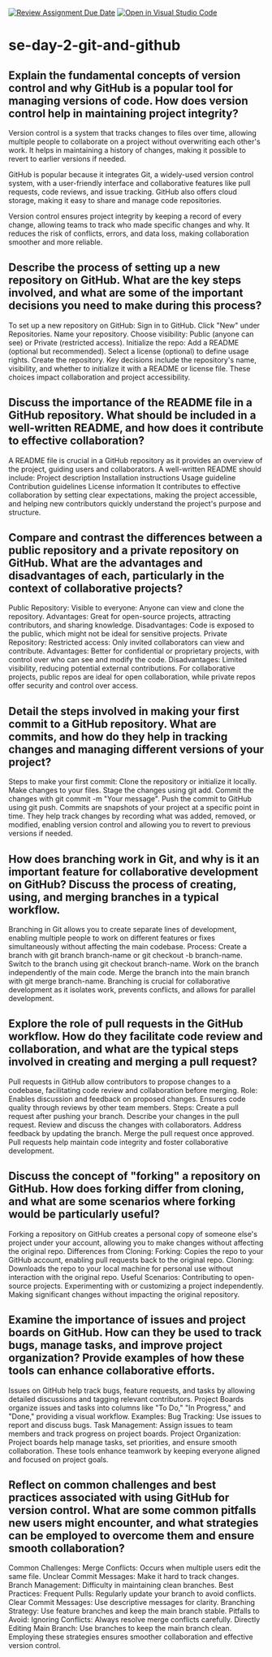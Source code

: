 [![Review Assignment Due Date](https://classroom.github.com/assets/deadline-readme-button-22041afd0340ce965d47ae6ef1cefeee28c7c493a6346c4f15d667ab976d596c.svg)](https://classroom.github.com/a/8wgCKhpZ)
[![Open in Visual Studio Code](https://classroom.github.com/assets/open-in-vscode-2e0aaae1b6195c2367325f4f02e2d04e9abb55f0b24a779b69b11b9e10269abc.svg)](https://classroom.github.com/online_ide?assignment_repo_id=15619595&assignment_repo_type=AssignmentRepo)
# se-day-2-git-and-github
## Explain the fundamental concepts of version control and why GitHub is a popular tool for managing versions of code. How does version control help in maintaining project integrity?
Version control is a system that tracks changes to files over time, allowing multiple people to collaborate on a project without overwriting each other's work. It helps in maintaining a history of changes, making it possible to revert to earlier versions if needed.

GitHub is popular because it integrates Git, a widely-used version control system, with a user-friendly interface and collaborative features like pull requests, code reviews, and issue tracking. GitHub also offers cloud storage, making it easy to share and manage code repositories.

Version control ensures project integrity by keeping a record of every change, allowing teams to track who made specific changes and why. It reduces the risk of conflicts, errors, and data loss, making collaboration smoother and more reliable.
## Describe the process of setting up a new repository on GitHub. What are the key steps involved, and what are some of the important decisions you need to make during this process?
To set up a new repository on GitHub:
Sign in to GitHub.
Click "New" under Repositories.
Name your repository.
Choose visibility: Public (anyone can see) or Private (restricted access).
Initialize the repo: Add a README (optional but recommended).
Select a license (optional) to define usage rights.
Create the repository.
Key decisions include the repository's name, visibility, and whether to initialize it with a README or license file. These choices impact collaboration and project accessibility.
## Discuss the importance of the README file in a GitHub repository. What should be included in a well-written README, and how does it contribute to effective collaboration?
A README file is crucial in a GitHub repository as it provides an overview of the project, guiding users and collaborators. A well-written README should include:
Project description
Installation instructions
Usage guideline
Contribution guidelines
License information
It contributes to effective collaboration by setting clear expectations, making the project accessible, and helping new contributors quickly understand the project's purpose and structure.
## Compare and contrast the differences between a public repository and a private repository on GitHub. What are the advantages and disadvantages of each, particularly in the context of collaborative projects?
Public Repository:
Visible to everyone: Anyone can view and clone the repository.
Advantages: Great for open-source projects, attracting contributors, and sharing knowledge.
Disadvantages: Code is exposed to the public, which might not be ideal for sensitive projects.
Private Repository:
Restricted access: Only invited collaborators can view and contribute.
Advantages: Better for confidential or proprietary projects, with control over who can see and modify the code.
Disadvantages: Limited visibility, reducing potential external contributions.
For collaborative projects, public repos are ideal for open collaboration, while private repos offer security and control over access.
## Detail the steps involved in making your first commit to a GitHub repository. What are commits, and how do they help in tracking changes and managing different versions of your project?
Steps to make your first commit:
Clone the repository or initialize it locally.
Make changes to your files.
Stage the changes using git add.
Commit the changes with git commit -m "Your message".
Push the commit to GitHub using git push.
Commits are snapshots of your project at a specific point in time. They help track changes by recording what was added, removed, or modified, enabling version control and allowing you to revert to previous versions if needed.
## How does branching work in Git, and why is it an important feature for collaborative development on GitHub? Discuss the process of creating, using, and merging branches in a typical workflow.
Branching in Git allows you to create separate lines of development, enabling multiple people to work on different features or fixes simultaneously without affecting the main codebase.
Process:
Create a branch with git branch branch-name or git checkout -b branch-name.
Switch to the branch using git checkout branch-name.
Work on the branch independently of the main code.
Merge the branch into the main branch with git merge branch-name.
Branching is crucial for collaborative development as it isolates work, prevents conflicts, and allows for parallel development.
## Explore the role of pull requests in the GitHub workflow. How do they facilitate code review and collaboration, and what are the typical steps involved in creating and merging a pull request?
Pull requests in GitHub allow contributors to propose changes to a codebase, facilitating code review and collaboration before merging.
Role:
Enables discussion and feedback on proposed changes.
Ensures code quality through reviews by other team members.
Steps:
Create a pull request after pushing your branch.
Describe your changes in the pull request.
Review and discuss the changes with collaborators.
Address feedback by updating the branch.
Merge the pull request once approved.
Pull requests help maintain code integrity and foster collaborative development.
## Discuss the concept of "forking" a repository on GitHub. How does forking differ from cloning, and what are some scenarios where forking would be particularly useful?
Forking a repository on GitHub creates a personal copy of someone else's project under your account, allowing you to make changes without affecting the original repo.
Differences from Cloning:
Forking: Copies the repo to your GitHub account, enabling pull requests back to the original repo.
Cloning: Downloads the repo to your local machine for personal use without interaction with the original repo.
Useful Scenarios:
Contributing to open-source projects.
Experimenting with or customizing a project independently.
Making significant changes without impacting the original repository.
## Examine the importance of issues and project boards on GitHub. How can they be used to track bugs, manage tasks, and improve project organization? Provide examples of how these tools can enhance collaborative efforts.
Issues on GitHub help track bugs, feature requests, and tasks by allowing detailed discussions and tagging relevant contributors.
Project Boards organize issues and tasks into columns like "To Do," "In Progress," and "Done," providing a visual workflow.
Examples:
Bug Tracking: Use issues to report and discuss bugs.
Task Management: Assign issues to team members and track progress on project boards.
Project Organization: Project boards help manage tasks, set priorities, and ensure smooth collaboration.
These tools enhance teamwork by keeping everyone aligned and focused on project goals.
## Reflect on common challenges and best practices associated with using GitHub for version control. What are some common pitfalls new users might encounter, and what strategies can be employed to overcome them and ensure smooth collaboration?
Common Challenges:
Merge Conflicts: Occurs when multiple users edit the same file.
Unclear Commit Messages: Make it hard to track changes.
Branch Management: Difficulty in maintaining clean branches.
Best Practices:
Frequent Pulls: Regularly update your branch to avoid conflicts.
Clear Commit Messages: Use descriptive messages for clarity.
Branching Strategy: Use feature branches and keep the main branch stable.
Pitfalls to Avoid:
Ignoring Conflicts: Always resolve merge conflicts carefully.
Directly Editing Main Branch: Use branches to keep the main branch clean.
Employing these strategies ensures smoother collaboration and effective version control.
